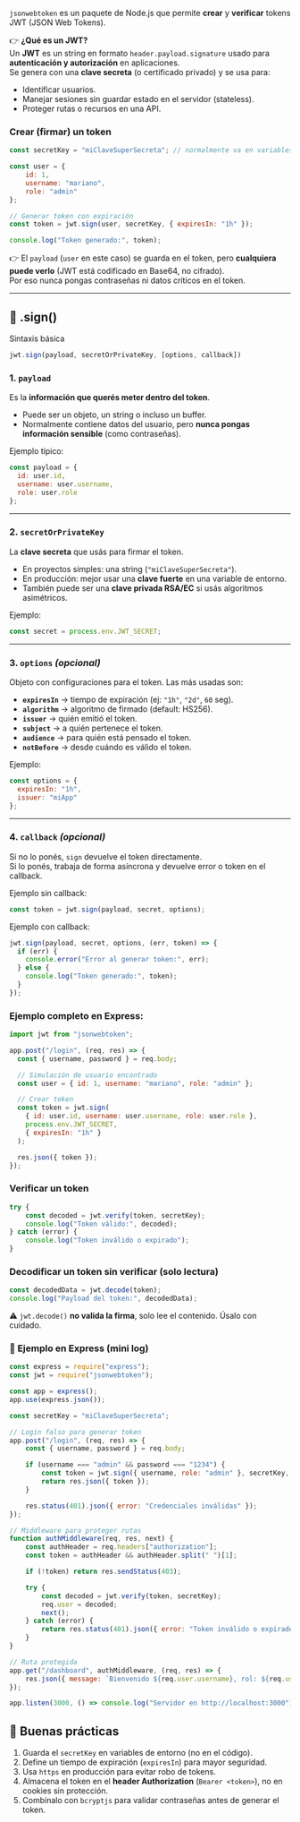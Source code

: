 `jsonwebtoken` es un paquete de Node.js que permite **crear** y **verificar** tokens JWT (JSON Web Tokens).

👉 **¿Qué es un JWT?**  
Un **JWT** es un string en formato `header.payload.signature` usado para **autenticación y autorización** en aplicaciones.  
Se genera con una **clave secreta** (o certificado privado) y se usa para:

- Identificar usuarios.
- Manejar sesiones sin guardar estado en el servidor (stateless).
- Proteger rutas o recursos en una API.

### Crear (firmar) un token

```js
const secretKey = "miClaveSuperSecreta"; // normalmente va en variables de entorno (.env)

const user = {
    id: 1,
    username: "mariano",
    role: "admin"
};

// Generar token con expiración
const token = jwt.sign(user, secretKey, { expiresIn: "1h" });

console.log("Token generado:", token);
```
👉 El `payload` (`user` en este caso) se guarda en el token, pero **cualquiera puede verlo** (JWT está codificado en Base64, no cifrado).  
Por eso nunca pongas contraseñas ni datos críticos en el token.

---
## 📌 .sign()

Sintaxis básica
```js
jwt.sign(payload, secretOrPrivateKey, [options, callback])
```

### 1. **`payload`**

Es la **información que querés meter dentro del token**.

- Puede ser un objeto, un string o incluso un buffer.
- Normalmente contiene datos del usuario, pero **nunca pongas información sensible** (como contraseñas).

Ejemplo típico:
```js
const payload = {
  id: user.id,
  username: user.username,
  role: user.role
};
```

---
### 2. **`secretOrPrivateKey`**

La **clave secreta** que usás para firmar el token.

- En proyectos simples: una string (`"miClaveSuperSecreta"`).
- En producción: mejor usar una **clave fuerte** en una variable de entorno.
- También puede ser una **clave privada RSA/EC** si usás algoritmos asimétricos.

Ejemplo:
```js
const secret = process.env.JWT_SECRET;
```

---
### 3. **`options`** _(opcional)_

Objeto con configuraciones para el token. Las más usadas son:

- **`expiresIn`** → tiempo de expiración (ej: `"1h"`, `"2d"`, `60` seg).
- **`algorithm`** → algoritmo de firmado (default: HS256).
- **`issuer`** → quién emitió el token.
- **`subject`** → a quién pertenece el token.
- **`audience`** → para quién está pensado el token.
- **`notBefore`** → desde cuándo es válido el token.

Ejemplo:
```js
const options = {
  expiresIn: "1h",
  issuer: "miApp"
};
```

---
### 4. **`callback`** _(opcional)_

Si no lo ponés, `sign` devuelve el token directamente.  
Si lo ponés, trabaja de forma asíncrona y devuelve error o token en el callback.

Ejemplo sin callback:
```js
const token = jwt.sign(payload, secret, options);
```

Ejemplo con callback:
```js
jwt.sign(payload, secret, options, (err, token) => {
  if (err) {
    console.error("Error al generar token:", err);
  } else {
    console.log("Token generado:", token);
  }
});
```

### Ejemplo completo en Express:
```js
import jwt from "jsonwebtoken";

app.post("/login", (req, res) => {
  const { username, password } = req.body;

  // Simulación de usuario encontrado
  const user = { id: 1, username: "mariano", role: "admin" };

  // Crear token
  const token = jwt.sign(
    { id: user.id, username: user.username, role: user.role }, 
    process.env.JWT_SECRET, 
    { expiresIn: "1h" }
  );

  res.json({ token });
});
```
### Verificar un token

```js
try {
    const decoded = jwt.verify(token, secretKey);
    console.log("Token válido:", decoded);
} catch (error) {
    console.log("Token inválido o expirado");
}
```

### Decodificar un token sin verificar (solo lectura)

```js
const decodedData = jwt.decode(token);
console.log("Payload del token:", decodedData);
```
⚠️ `jwt.decode()` **no valida la firma**, solo lee el contenido. Úsalo con cuidado.

### 🔹 Ejemplo  en Express (mini log)

```js
const express = require("express");
const jwt = require("jsonwebtoken");

const app = express();
app.use(express.json());

const secretKey = "miClaveSuperSecreta";

// Login falso para generar token
app.post("/login", (req, res) => {
    const { username, password } = req.body;

    if (username === "admin" && password === "1234") {
        const token = jwt.sign({ username, role: "admin" }, secretKey, { expiresIn: "1h" });
        return res.json({ token });
    }

    res.status(401).json({ error: "Credenciales inválidas" });
});

// Middleware para proteger rutas
function authMiddleware(req, res, next) {
    const authHeader = req.headers["authorization"];
    const token = authHeader && authHeader.split(" ")[1];

    if (!token) return res.sendStatus(403);

    try {
        const decoded = jwt.verify(token, secretKey);
        req.user = decoded;
        next();
    } catch (error) {
        return res.status(401).json({ error: "Token inválido o expirado" });
    }
}

// Ruta protegida
app.get("/dashboard", authMiddleware, (req, res) => {
    res.json({ message: `Bienvenido ${req.user.username}, rol: ${req.user.role}` });
});

app.listen(3000, () => console.log("Servidor en http://localhost:3000"));
```

## 🔹 Buenas prácticas

1. Guarda el `secretKey` en variables de entorno (no en el código).
2. Define un tiempo de expiración (`expiresIn`) para mayor seguridad.
3. Usa `https` en producción para evitar robo de tokens.
4. Almacena el token en el **header Authorization** (`Bearer <token>`), no en cookies sin protección.
5. Combínalo con `bcryptjs` para validar contraseñas antes de generar el token.
